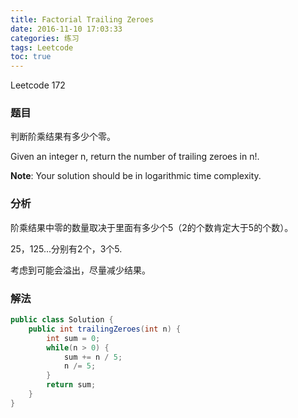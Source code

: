 ```yaml
---
title: Factorial Trailing Zeroes
date: 2016-11-10 17:03:33
categories: 练习
tags: Leetcode
toc: true
---
```


Leetcode 172

### 题目

判断阶乘结果有多少个零。

Given an integer n, return the number of trailing zeroes in n!.

__Note__: Your solution should be in logarithmic time complexity.

### 分析

阶乘结果中零的数量取决于里面有多少个5（2的个数肯定大于5的个数）。

25，125...分别有2个，3个5.

考虑到可能会溢出，尽量减少结果。

### 解法

```java
public class Solution {
    public int trailingZeroes(int n) {
        int sum = 0;
        while(n > 0) {
            sum += n / 5;
            n /= 5;
        }
        return sum;
    }
}
```